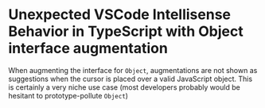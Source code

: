 # Unexpected VSCode Intellisense Behavior in TypeScript with Object interface augmentation
When augmenting the interface for `Object`, augmentations are not shown as suggestions when the cursor is placed over a valid JavaScript object.
This is certainly a very niche use case (most developers probably would be hesitant to prototype-pollute `Object`)